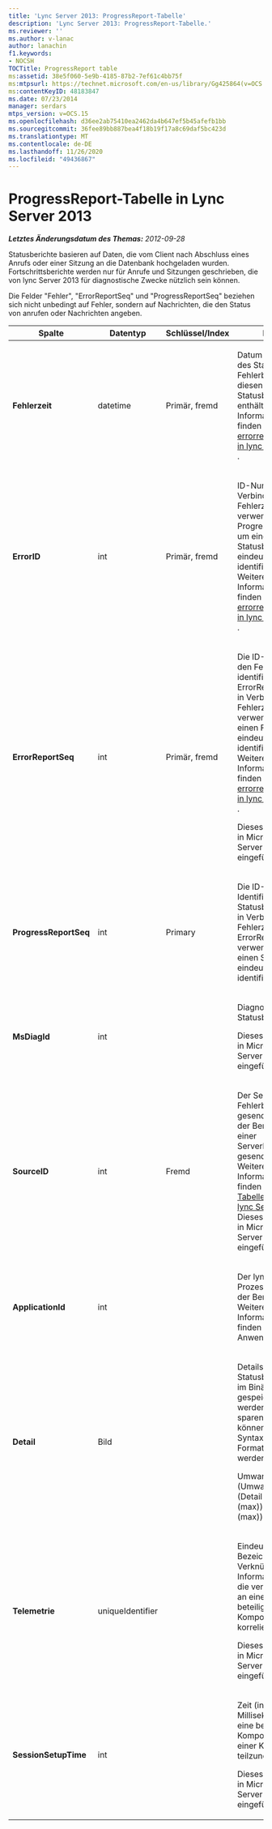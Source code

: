 ```yaml
---
title: 'Lync Server 2013: ProgressReport-Tabelle'
description: 'Lync Server 2013: ProgressReport-Tabelle.'
ms.reviewer: ''
ms.author: v-lanac
author: lanachin
f1.keywords:
- NOCSH
TOCTitle: ProgressReport table
ms:assetid: 38e5f060-5e9b-4185-87b2-7ef61c4bb75f
ms:mtpsurl: https://technet.microsoft.com/en-us/library/Gg425864(v=OCS.15)
ms:contentKeyID: 48183847
ms.date: 07/23/2014
manager: serdars
mtps_version: v=OCS.15
ms.openlocfilehash: d36ee2ab75410ea2462da4b647ef5b45afefb1bb
ms.sourcegitcommit: 36fee89bb887bea4f18b19f17a8c69daf5bc423d
ms.translationtype: MT
ms.contentlocale: de-DE
ms.lasthandoff: 11/26/2020
ms.locfileid: "49436867"
---
```

# <a name="progressreport-table-in-lync-server-2013"></a>ProgressReport-Tabelle in Lync Server 2013

<div data-xmlns="http://www.w3.org/1999/xhtml">

<div class="topic" data-xmlns="http://www.w3.org/1999/xhtml" data-msxsl="urn:schemas-microsoft-com:xslt" data-cs="https://msdn.microsoft.com/">

<div data-asp="https://msdn2.microsoft.com/asp">



</div>

<div id="mainSection">

<div id="mainBody">

<span> </span>

_**Letztes Änderungsdatum des Themas:** 2012-09-28_

Statusberichte basieren auf Daten, die vom Client nach Abschluss eines Anrufs oder einer Sitzung an die Datenbank hochgeladen wurden. Fortschrittsberichte werden nur für Anrufe und Sitzungen geschrieben, die von lync Server 2013 für diagnostische Zwecke nützlich sein können.

Die Felder "Fehler", "ErrorReportSeq" und "ProgressReportSeq" beziehen sich nicht unbedingt auf Fehler, sondern auf Nachrichten, die den Status von anrufen oder Nachrichten angeben.


<table>
<colgroup>
<col style="width: 25%" />
<col style="width: 25%" />
<col style="width: 25%" />
<col style="width: 25%" />
</colgroup>
<thead>
<tr class="header">
<th>Spalte</th>
<th>Datentyp</th>
<th>Schlüssel/Index</th>
<th>Details</th>
</tr>
</thead>
<tbody>
<tr class="odd">
<td><p><strong>Fehlerzeit</strong></p></td>
<td><p>datetime</p></td>
<td><p>Primär, fremd</p></td>
<td><p>Datum und Uhrzeit des Status Fehlerberichts, der diesen Statusbericht enthält. Weitere Informationen finden Sie <a href="lync-server-2013-errorreport-table.md">in der errorreport-Tabelle in lync Server 2013</a> .</p></td>
</tr>
<tr class="even">
<td><p><strong>ErrorID</strong></p></td>
<td><p>int</p></td>
<td><p>Primär, fremd</p></td>
<td><p>ID-Nummer, die in Verbindung mit Fehlerzeit verwendet wird, ProgressReportSeq, um einen Statusbericht eindeutig zu identifizieren. Weitere Informationen finden Sie <a href="lync-server-2013-errorreport-table.md">in der errorreport-Tabelle in lync Server 2013</a> .</p></td>
</tr>
<tr class="odd">
<td><p><strong>ErrorReportSeq</strong></p></td>
<td><p>int</p></td>
<td><p>Primär, fremd</p></td>
<td><p>Die ID-Nummer, die den Fehlerbericht identifiziert. ErrorReporSeq wird in Verbindung mit Fehlerzeit verwendet, um einen Fehlerbericht eindeutig zu identifizieren. Weitere Informationen finden Sie <a href="lync-server-2013-errorreport-table.md">in der errorreport-Tabelle in lync Server 2013</a> .</p>
<p>Dieses Feld wurde in Microsoft lync Server 2013 eingeführt.</p></td>
</tr>
<tr class="even">
<td><p><strong>ProgressReportSeq</strong></p></td>
<td><p>int</p></td>
<td><p>Primary</p></td>
<td><p>Die ID-Nummer zur Identifizierung des Statusberichts. Wird in Verbindung mit Fehlerzeit und ErrorReportSeq verwendet, um einen Statusbericht eindeutig zu identifizieren.</p></td>
</tr>
<tr class="odd">
<td><p><strong>MsDiagId</strong></p></td>
<td><p>int</p></td>
<td></td>
<td><p>Diagnose-ID des Statusberichts</p>
<p>Dieses Feld wurde in Microsoft lync Server 2013 eingeführt.</p></td>
</tr>
<tr class="even">
<td><p><strong>SourceID</strong></p></td>
<td><p>int</p></td>
<td><p>Fremd</p></td>
<td><p>Der Server, der den Fehlerbericht gesendet hat (wenn der Bericht von einer Serverkomponente gesendet wurde). Weitere Informationen finden Sie <a href="lync-server-2013-servers-table.md">in der Tabelle Server in lync Server 2013</a> . Dieses Feld wurde in Microsoft lync Server 2013 eingeführt.</p></td>
</tr>
<tr class="odd">
<td><p><strong>ApplicationId</strong></p></td>
<td><p>int</p></td>
<td></td>
<td><p>Der lync-Server Prozess, zu dem der Bericht gehört. Weitere Informationen finden Sie in der Anwendungstabelle.</p></td>
</tr>
<tr class="even">
<td><p><strong>Detail</strong></p></td>
<td><p>Bild</p></td>
<td></td>
<td><p>Details des Statusberichts, die im Binärformat gespeichert werden, um Platz zu sparen. Diese Daten können mit dieser Syntax in das Text Format konvertiert werden:</p>
<p>Umwandlung (Umwandlung (Detail als varbinary (max)) als varchar (max))</p></td>
</tr>
<tr class="odd">
<td><p><strong>Telemetrie</strong></p></td>
<td><p>uniqueIdentifier</p></td>
<td></td>
<td><p>Eindeutiger Bezeichner, der die Verknüpfungszeit Informationen für die verschiedenen an einer Konferenz beteiligten Komponenten korreliert.</p>
<p>Dieses Feld wurde in Microsoft lync Server 2013 eingeführt.</p></td>
</tr>
<tr class="even">
<td><p><strong>SessionSetupTime</strong></p></td>
<td><p>int</p></td>
<td></td>
<td><p>Zeit (in Millisekunden) für eine bestimmte Komponente, um an einer Konferenz teilzunehmen.</p>
<p>Dieses Feld wurde in Microsoft lync Server 2013 eingeführt.</p></td>
</tr>
</tbody>
</table>


</div>

<span> </span>

</div>

</div>

</div>

